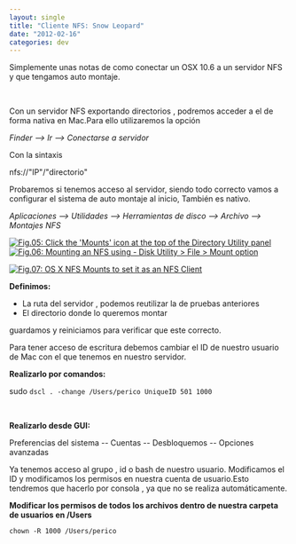 ```yaml
---
layout: single
title: "Cliente NFS: Snow Leopard"
date: "2012-02-16"
categories: dev
---
```


Simplemente unas notas de como conectar un OSX 10.6 a un servidor NFS y que tengamos auto montaje.

 

Con un servidor NFS exportando directorios , podremos acceder a el de forma nativa en Mac.Para ello utilizaremos la opción

_Finder --> Ir --> Conectarse a servidor_

Con la sintaxis

nfs://"IP"/"directorio"

Probaremos si tenemos acceso al servidor, siendo todo correcto vamos a configurar el sistema de auto montaje al inicio, También es nativo.

_Aplicaciones --> Utilidades --> Herramientas de disco --> Archivo --> Montajes NFS_

[![Fig.05: Click the 'Mounts' icon at the top of the Directory Utility panel](images/osx_leopard_nfs_diskutility_2.png "OS X: Mounts NFS icon at the top of the Directory Utility panel")](https://luispuente.net/?attachment_id=9005)[![Fig.06: Mounting an NFS using - Disk Utility > File > Mount option](images/NFS-Mounts-on-OSX.png "HowTo: NFS Mounts on OS X GUI Tool")](https://luispuente.net/?attachment_id=9006)

[![Fig.07: OS X NFS Mounts to set it as an NFS Client](images/set-mac-OS-X-as-an-NFS-client-300x191.png "HowTo: OS X NFS Mounts to set it as an NFS Client")](https://files.cyberciti.biz/uploads/faq/2010/10/set-mac-OS-X-as-an-NFS-client.png "HowTo: OS X NFS Mounts to set it as an NFS Client")

**Definimos:**

- La ruta del servidor , podemos reutilizar la de pruebas anteriores
- El directorio donde lo queremos montar

guardamos y reiniciamos para verificar que este correcto.

Para tener acceso de escritura debemos cambiar el ID de nuestro usuario de Mac con el que tenemos en nuestro servidor.

**Realizarlo por comandos:**

sudo `dscl . -change /Users/perico UniqueID 501 1000`

 

**Realizarlo desde GUI:**

Preferencias del sistema -- Cuentas -- Desbloquemos -- Opciones avanzadas

Ya tenemos acceso al grupo , id o bash de nuestro usuario. Modificamos el ID y modificamos los permisos en nuestra cuenta de usuario.Esto tendremos que hacerlo por consola , ya que no se realiza automáticamente.

**Modificar los permisos de todos los archivos dentro de nuestra carpeta de usuarios en /Users**

`chown -R 1000 /Users/perico`
